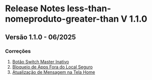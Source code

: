 # Release Notes less-than-nomeproduto-greater-than V 1.1.0

## **Versão 1.1.0 - 06/2025**


### **Correções**

1. [Botão Switch Master Inativo](Botão-Switch-Master-Inativo.md)
2. [Bloqueio de Apps Fora do Local Seguro](Bloqueio-De-Apps-Fora-Do-Local-Seguro.md)
3. [Atualização de Mensagem na Tela Home](Atualização-De-Mensagem-Na-Tela-Home.md)
